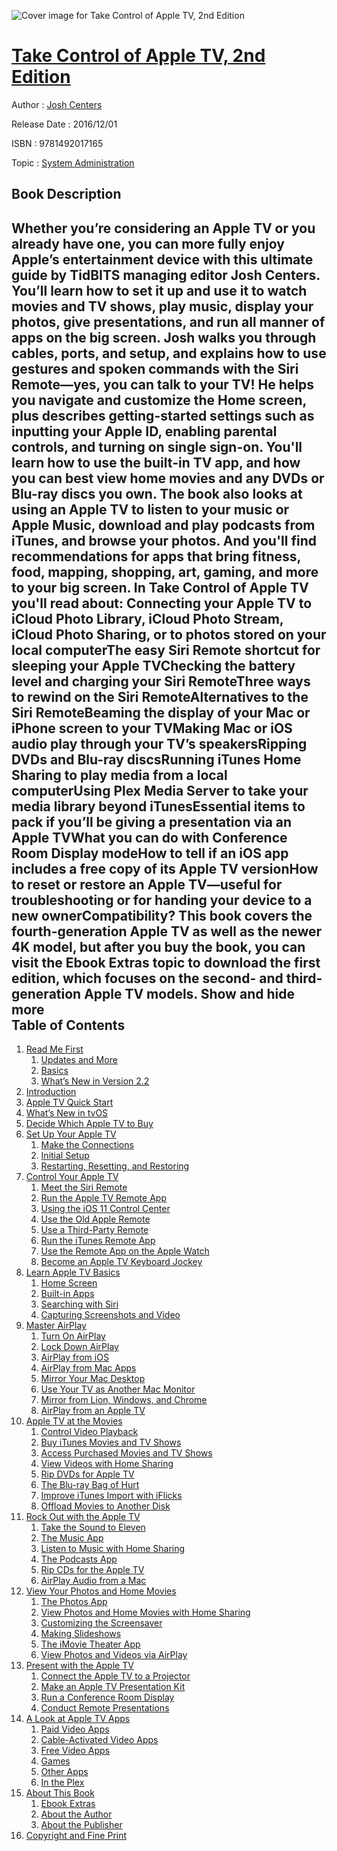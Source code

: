 ![Cover image for Take Control of Apple TV, 2nd Edition](https://imgdetail.ebookreading.net/cover/cover/business/EB9781492017165.jpg)

[Take Control of Apple TV, 2nd Edition](https://ebookreading.net/view/book/Take+Control+of+Apple+TV%2C+2nd+Edition-EB9781492017165_1.html "Take Control of Apple TV, 2nd Edition")
====================================================================================================================

Author : [Josh Centers](https://ebookreading.net/search/author/Josh+Centers)

Release Date : 2016/12/01

ISBN : 9781492017165

Topic : [System Administration](https://ebookreading.net/search/category/system-administration)

Book Description
-----------------

 Whether you’re considering an Apple TV or you already have one, you can more fully enjoy Apple’s entertainment device with this ultimate guide by TidBITS managing editor Josh Centers. You’ll learn how to set it up and use it to watch movies and TV shows, play music, display your photos, give presentations, and run all manner of apps on the big screen.
Josh walks you through cables, ports, and setup, and explains how to use gestures and spoken commands with the Siri Remote—yes, you can talk to your TV! He helps you navigate and customize the Home screen, plus describes getting-started settings such as inputting your Apple ID, enabling parental controls, and turning on single sign-on.
You'll learn how to use the built-in TV app, and how you can best view home movies and any DVDs or Blu-ray discs you own. 
The book also looks at using an Apple TV to listen to your music or Apple Music, download and play podcasts from iTunes, and browse your photos. And you'll find recommendations for apps that bring fitness, food, mapping, shopping, art, gaming, and more to your big screen.
In Take Control of Apple TV you'll read about:
Connecting your Apple TV to iCloud Photo Library, iCloud Photo Stream, iCloud Photo Sharing, or to photos stored on your local computerThe easy Siri Remote shortcut for sleeping your Apple TVChecking the battery level and charging your Siri RemoteThree ways to rewind on the Siri RemoteAlternatives to the Siri RemoteBeaming the display of your Mac or iPhone screen to your TVMaking Mac or iOS audio play through your TV’s speakersRipping DVDs and Blu-ray discsRunning iTunes Home Sharing to play media from a local computerUsing Plex Media Server to take your media library beyond iTunesEssential items to pack if you’ll be giving a presentation via an Apple TVWhat you can do with Conference Room Display modeHow to tell if an iOS app includes a free copy of its Apple TV versionHow to reset or restore an Apple TV—useful for troubleshooting or for handing your device to a new ownerCompatibility? This book covers the fourth-generation Apple TV as well as the newer 4K model, but after you buy the book, you can visit the Ebook Extras topic to download the first edition, which focuses on the second- and third-generation Apple TV models.
        Show and hide more                
Table of Contents
-----------------

1. [Read Me First](https://ebookreading.net/view/book/Take+Control+of+Apple+TV%2C+2nd+Edition-EB9781492017165_4.html#ReadMeFirst)
    1. [Updates and More](https://ebookreading.net/view/book/Take+Control+of+Apple+TV%2C+2nd+Edition-EB9781492017165_4.html#UpdatesandMore)
    1. [Basics](https://ebookreading.net/view/book/Take+Control+of+Apple+TV%2C+2nd+Edition-EB9781492017165_4.html#Basics)
    1. [What’s New in Version 2.2](https://ebookreading.net/view/book/Take+Control+of+Apple+TV%2C+2nd+Edition-EB9781492017165_4.html#WhatsNewinVersion22)
1. [Introduction](https://ebookreading.net/view/book/Take+Control+of+Apple+TV%2C+2nd+Edition-EB9781492017165_5.html#Introduction)
1. [Apple TV Quick Start](https://ebookreading.net/view/book/Take+Control+of+Apple+TV%2C+2nd+Edition-EB9781492017165_6.html#AppleTVQuickStart)
1. [What’s New in tvOS](https://ebookreading.net/view/book/Take+Control+of+Apple+TV%2C+2nd+Edition-EB9781492017165_7.html#WhatsNewintvOS)
1. [Decide Which Apple TV to Buy](https://ebookreading.net/view/book/Take+Control+of+Apple+TV%2C+2nd+Edition-EB9781492017165_8.html#DecideWhichAppleTVt)
1. [Set Up Your Apple TV](https://ebookreading.net/view/book/Take+Control+of+Apple+TV%2C+2nd+Edition-EB9781492017165_9.html#SetUpYourAppleTV)
    1. [Make the Connections](https://ebookreading.net/view/book/Take+Control+of+Apple+TV%2C+2nd+Edition-EB9781492017165_9.html#MaketheConnections)
    1. [Initial Setup](https://ebookreading.net/view/book/Take+Control+of+Apple+TV%2C+2nd+Edition-EB9781492017165_9.html#InitialSetup)
    1. [Restarting, Resetting, and Restoring](https://ebookreading.net/view/book/Take+Control+of+Apple+TV%2C+2nd+Edition-EB9781492017165_9.html#RestartingResetting)
1. [Control Your Apple TV](https://ebookreading.net/view/book/Take+Control+of+Apple+TV%2C+2nd+Edition-EB9781492017165_10.html#ControlYourAppleTV)
    1. [Meet the Siri Remote](https://ebookreading.net/view/book/Take+Control+of+Apple+TV%2C+2nd+Edition-EB9781492017165_10.html#MeettheSiriRemote)
    1. [Run the Apple TV Remote App](https://ebookreading.net/view/book/Take+Control+of+Apple+TV%2C+2nd+Edition-EB9781492017165_10.html#RuntheAppleTVRemote)
    1. [Using the iOS 11 Control Center](https://ebookreading.net/view/book/Take+Control+of+Apple+TV%2C+2nd+Edition-EB9781492017165_10.html#UsingtheiOS11Contro)
    1. [Use the Old Apple Remote](https://ebookreading.net/view/book/Take+Control+of+Apple+TV%2C+2nd+Edition-EB9781492017165_10.html#UsetheOldAppleRemot)
    1. [Use a Third-Party Remote](https://ebookreading.net/view/book/Take+Control+of+Apple+TV%2C+2nd+Edition-EB9781492017165_10.html#UseaThirdPartyRemot)
    1. [Run the iTunes Remote App](https://ebookreading.net/view/book/Take+Control+of+Apple+TV%2C+2nd+Edition-EB9781492017165_10.html#RuntheiTunesRemoteA)
    1. [Use the Remote App on the Apple Watch](https://ebookreading.net/view/book/Take+Control+of+Apple+TV%2C+2nd+Edition-EB9781492017165_10.html#UsetheRemoteApponth)
    1. [Become an Apple TV Keyboard Jockey](https://ebookreading.net/view/book/Take+Control+of+Apple+TV%2C+2nd+Edition-EB9781492017165_10.html#BecomeanAppleTVKeyb)
1. [Learn Apple TV Basics](https://ebookreading.net/view/book/Take+Control+of+Apple+TV%2C+2nd+Edition-EB9781492017165_11.html#LearnAppleTVBasics)
    1. [Home Screen](https://ebookreading.net/view/book/Take+Control+of+Apple+TV%2C+2nd+Edition-EB9781492017165_11.html#HomeScreen)
    1. [Built-in Apps](https://ebookreading.net/view/book/Take+Control+of+Apple+TV%2C+2nd+Edition-EB9781492017165_11.html#BuiltinApps)
    1. [Searching with Siri](https://ebookreading.net/view/book/Take+Control+of+Apple+TV%2C+2nd+Edition-EB9781492017165_11.html#SearchingwithSiri)
    1. [Capturing Screenshots and Video](https://ebookreading.net/view/book/Take+Control+of+Apple+TV%2C+2nd+Edition-EB9781492017165_11.html#CapturingScreenshot)
1. [Master AirPlay](https://ebookreading.net/view/book/Take+Control+of+Apple+TV%2C+2nd+Edition-EB9781492017165_12.html#MasterAirPlay)
    1. [Turn On AirPlay](https://ebookreading.net/view/book/Take+Control+of+Apple+TV%2C+2nd+Edition-EB9781492017165_12.html#TurnOnAirPlay)
    1. [Lock Down AirPlay](https://ebookreading.net/view/book/Take+Control+of+Apple+TV%2C+2nd+Edition-EB9781492017165_12.html#LockDownAirPlay)
    1. [AirPlay from iOS](https://ebookreading.net/view/book/Take+Control+of+Apple+TV%2C+2nd+Edition-EB9781492017165_12.html#AirPlayfromiOS)
    1. [AirPlay from Mac Apps](https://ebookreading.net/view/book/Take+Control+of+Apple+TV%2C+2nd+Edition-EB9781492017165_12.html#AirPlayfromMacApps)
    1. [Mirror Your Mac Desktop](https://ebookreading.net/view/book/Take+Control+of+Apple+TV%2C+2nd+Edition-EB9781492017165_12.html#MirrorYourMacDeskto)
    1. [Use Your TV as Another Mac Monitor](https://ebookreading.net/view/book/Take+Control+of+Apple+TV%2C+2nd+Edition-EB9781492017165_12.html#UseYourTVasAnotherM)
    1. [Mirror from Lion, Windows, and Chrome](https://ebookreading.net/view/book/Take+Control+of+Apple+TV%2C+2nd+Edition-EB9781492017165_12.html#MirrorfromLionWindo)
    1. [AirPlay from an Apple TV](https://ebookreading.net/view/book/Take+Control+of+Apple+TV%2C+2nd+Edition-EB9781492017165_12.html#AirPlayfromanAppleT)
1. [Apple TV at the Movies](https://ebookreading.net/view/book/Take+Control+of+Apple+TV%2C+2nd+Edition-EB9781492017165_13.html#AppleTVattheMovies)
    1. [Control Video Playback](https://ebookreading.net/view/book/Take+Control+of+Apple+TV%2C+2nd+Edition-EB9781492017165_13.html#ControlVideoPlaybac)
    1. [Buy iTunes Movies and TV Shows](https://ebookreading.net/view/book/Take+Control+of+Apple+TV%2C+2nd+Edition-EB9781492017165_13.html#BuyiTunesMoviesandT)
    1. [Access Purchased Movies and TV Shows](https://ebookreading.net/view/book/Take+Control+of+Apple+TV%2C+2nd+Edition-EB9781492017165_13.html#AccessPurchasedMovi)
    1. [View Videos with Home Sharing](https://ebookreading.net/view/book/Take+Control+of+Apple+TV%2C+2nd+Edition-EB9781492017165_13.html#ViewVideoswithHomeS)
    1. [Rip DVDs for Apple TV](https://ebookreading.net/view/book/Take+Control+of+Apple+TV%2C+2nd+Edition-EB9781492017165_13.html#RipDVDsforAppleTV)
    1. [The Blu-ray Bag of Hurt](https://ebookreading.net/view/book/Take+Control+of+Apple+TV%2C+2nd+Edition-EB9781492017165_13.html#TheBlurayBagofHurt)
    1. [Improve iTunes Import with iFlicks](https://ebookreading.net/view/book/Take+Control+of+Apple+TV%2C+2nd+Edition-EB9781492017165_13.html#ImproveiTunesImport)
    1. [Offload Movies to Another Disk](https://ebookreading.net/view/book/Take+Control+of+Apple+TV%2C+2nd+Edition-EB9781492017165_13.html#OffloadMoviestoAnot)
1. [Rock Out with the Apple TV](https://ebookreading.net/view/book/Take+Control+of+Apple+TV%2C+2nd+Edition-EB9781492017165_14.html#RockOutwiththeApple)
    1. [Take the Sound to Eleven](https://ebookreading.net/view/book/Take+Control+of+Apple+TV%2C+2nd+Edition-EB9781492017165_14.html#TaketheSoundtoEleve)
    1. [The Music App](https://ebookreading.net/view/book/Take+Control+of+Apple+TV%2C+2nd+Edition-EB9781492017165_14.html#TheMusicApp)
    1. [Listen to Music with Home Sharing](https://ebookreading.net/view/book/Take+Control+of+Apple+TV%2C+2nd+Edition-EB9781492017165_14.html#ListentoMusicwithHo)
    1. [The Podcasts App](https://ebookreading.net/view/book/Take+Control+of+Apple+TV%2C+2nd+Edition-EB9781492017165_14.html#ThePodcastsApp)
    1. [Rip CDs for the Apple TV](https://ebookreading.net/view/book/Take+Control+of+Apple+TV%2C+2nd+Edition-EB9781492017165_14.html#RipCDsfortheAppleTV)
    1. [AirPlay Audio from a Mac](https://ebookreading.net/view/book/Take+Control+of+Apple+TV%2C+2nd+Edition-EB9781492017165_14.html#AirPlayAudiofromaMa)
1. [View Your Photos and Home Movies](https://ebookreading.net/view/book/Take+Control+of+Apple+TV%2C+2nd+Edition-EB9781492017165_15.html#ViewYourPhotosandHo)
    1. [The Photos App](https://ebookreading.net/view/book/Take+Control+of+Apple+TV%2C+2nd+Edition-EB9781492017165_15.html#ThePhotosApp)
    1. [View Photos and Home Movies with Home Sharing](https://ebookreading.net/view/book/Take+Control+of+Apple+TV%2C+2nd+Edition-EB9781492017165_15.html#ViewPhotosandHomeMo)
    1. [Customizing the Screensaver](https://ebookreading.net/view/book/Take+Control+of+Apple+TV%2C+2nd+Edition-EB9781492017165_15.html#CustomizingtheScree)
    1. [Making Slideshows](https://ebookreading.net/view/book/Take+Control+of+Apple+TV%2C+2nd+Edition-EB9781492017165_15.html#MakingSlideshows)
    1. [The iMovie Theater App](https://ebookreading.net/view/book/Take+Control+of+Apple+TV%2C+2nd+Edition-EB9781492017165_15.html#TheiMovieTheaterApp)
    1. [View Photos and Videos via AirPlay](https://ebookreading.net/view/book/Take+Control+of+Apple+TV%2C+2nd+Edition-EB9781492017165_15.html#ViewPhotosandVideos)
1. [Present with the Apple TV](https://ebookreading.net/view/book/Take+Control+of+Apple+TV%2C+2nd+Edition-EB9781492017165_16.html#PresentwiththeApple)
    1. [Connect the Apple TV to a Projector](https://ebookreading.net/view/book/Take+Control+of+Apple+TV%2C+2nd+Edition-EB9781492017165_16.html#ConnecttheAppleTVto)
    1. [Make an Apple TV Presentation Kit](https://ebookreading.net/view/book/Take+Control+of+Apple+TV%2C+2nd+Edition-EB9781492017165_16.html#MakeanAppleTVPresen)
    1. [Run a Conference Room Display](https://ebookreading.net/view/book/Take+Control+of+Apple+TV%2C+2nd+Edition-EB9781492017165_16.html#RunaConferenceRoomD)
    1. [Conduct Remote Presentations](https://ebookreading.net/view/book/Take+Control+of+Apple+TV%2C+2nd+Edition-EB9781492017165_16.html#ConductRemotePresen)
1. [A Look at Apple TV Apps](https://ebookreading.net/view/book/Take+Control+of+Apple+TV%2C+2nd+Edition-EB9781492017165_17.html#ALookatAppleTVApps)
    1. [Paid Video Apps](https://ebookreading.net/view/book/Take+Control+of+Apple+TV%2C+2nd+Edition-EB9781492017165_17.html#PaidVideoApps)
    1. [Cable-Activated Video Apps](https://ebookreading.net/view/book/Take+Control+of+Apple+TV%2C+2nd+Edition-EB9781492017165_17.html#CableActivatedVideo)
    1. [Free Video Apps](https://ebookreading.net/view/book/Take+Control+of+Apple+TV%2C+2nd+Edition-EB9781492017165_17.html#FreeVideoApps)
    1. [Games](https://ebookreading.net/view/book/Take+Control+of+Apple+TV%2C+2nd+Edition-EB9781492017165_17.html#Games)
    1. [Other Apps](https://ebookreading.net/view/book/Take+Control+of+Apple+TV%2C+2nd+Edition-EB9781492017165_17.html#OtherApps)
    1. [In the Plex](https://ebookreading.net/view/book/Take+Control+of+Apple+TV%2C+2nd+Edition-EB9781492017165_17.html#InthePlex)
1. [About This Book](https://ebookreading.net/view/book/Take+Control+of+Apple+TV%2C+2nd+Edition-EB9781492017165_18.html#AboutThisBook)
    1. [Ebook Extras](https://ebookreading.net/view/book/Take+Control+of+Apple+TV%2C+2nd+Edition-EB9781492017165_18.html#EbookExtras)
    1. [About the Author](https://ebookreading.net/view/book/Take+Control+of+Apple+TV%2C+2nd+Edition-EB9781492017165_18.html#AbouttheAuthor)
    1. [About the Publisher](https://ebookreading.net/view/book/Take+Control+of+Apple+TV%2C+2nd+Edition-EB9781492017165_18.html#AboutthePublisher)
1. [Copyright and Fine Print](https://ebookreading.net/view/book/Take+Control+of+Apple+TV%2C+2nd+Edition-EB9781492017165_19.html#CopyrightandFinePri)
